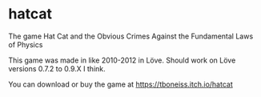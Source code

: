 # hatcat
The game Hat Cat and the Obvious Crimes Against the Fundamental Laws of Physics

This game was made in like 2010-2012 in Löve. Should work on Löve versions 0.7.2 to 0.9.X I think.

You can download or buy the game at https://tboneiss.itch.io/hatcat